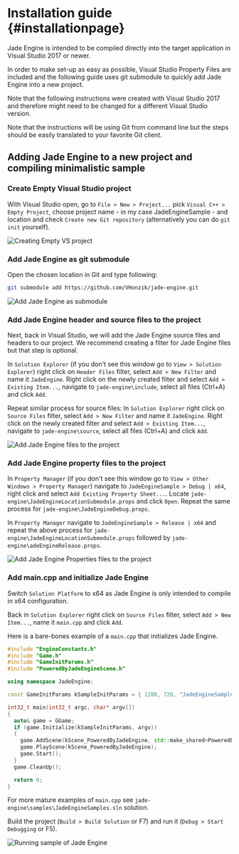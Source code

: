 # Installation guide {#installationpage}

Jade Engine is intended to be compiled directly into the target application in Visual Studio 2017 or newer.

In order to make set-up as easy as possible, Visual Studio Property Files are included and the following guide uses git submodule to quickly add Jade Engine into a new project.

Note that the following instructions were created with Visual Studio 2017 and therefore might need to be changed for a different Visual Studio version.

Note that the instructions will be using Git from command line but the steps should be easily translated to your favorite Git client.

## Adding Jade Engine to a new project and compiling minimalistic sample

### Create Empty Visual Studio project

With Visual Studio open, go to `File > New > Project...` pick `Visual C++ > Empty Project`, choose project name - in my case JadeEngineSample - and location and check `Create new Git repository` (alternatively you can do `git init` yourself).

![Creating Empty VS project](images/create_vs_project.png)

### Add Jade Engine as git submodule

Open the chosen location in Git and type following:

```Bash
git submodule add https://github.com/VHonzik/jade-engine.git
```

![Add Jade Engine as submodule](images/add_submodule.png)

### Add Jade Engine header and source files to the project

Next, back in Visual Studio, we will add the Jade Engine source files and headers to our project. We recommend creating a filter for Jade Engine files but that step is optional.

In `Solution Explorer` (if you don't see this window go to `View > Solution Explorer`) right click on `Header Files` filter, select `Add > New Filter` and name it `JadeEngine`. Right click on the newly created filter and select `Add > Existing Item...`, navigate to `jade-engine\include`, select all files (Ctrl+A) and click `Add`.

Repeat similar process for source files: In `Solution Explorer` right click on `Source Files` filter, select `Add > New Filter` and name it `JadeEngine`. Right click on the newly created filter and select `Add > Existing Item...`, navigate to `jade-engine\source`, select all files (Ctrl+A) and click `Add`.

![Add Jade Engine files to the project](images/add_files.png)

### Add Jade Engine property files to the project

In `Property Manager` (if you don't see this window go to `View > Other Windows > Property Manager`) navigate to `JadeEngineSample > Debug | x64`, right click and select `Add Existing Property Sheet...`. Locate `jade-engine\JadeEngineLocationSubmodule.props` and click `Open`. Repeat the same process for `jade-engine\JadeEngineDebug.props`.

In `Property Manager` navigate to `JadeEngineSample > Release | x64` and repeat the above process for `jade-engine\JadeEngineLocationSubmodule.props` followed by `jade-engine\adeEngineRelease.props`.

![Add Jade Engine Properties files to the project](images/properties_files.png)

### Add main.cpp and initialize Jade Engine

Switch `Solution Platform` to x64 as Jade Engine is only intended to compile in x64 configuration.

Back in `Solution Explorer` right click on `Source Files` filter, select `Add > New Item...`, name it `main.cpp` and click `Add`.

Here is a bare-bones example of a `main.cpp` that initializes Jade Engine.

```cpp
#include "EngineConstants.h"
#include "Game.h"
#include "GameInitParams.h"
#include "PoweredByJadeEngineScene.h"

using namespace JadeEngine;

const GameInitParams kSampleInitParams = { 1280, 720, "JadeEngineSample", "JadeEngineGame", {}, kDarkGreyColor, {}, {}, {}, {}, {}, {}, "Vaclav Honzik", 2019, 0, 1, ""};

int32_t main(int32_t argc, char* argv[])
{
  auto& game = GGame;
  if (game.Initialize(kSampleInitParams, argv))
  {
    game.AddScene(kScene_PoweredByJadeEngine, std::make_shared<PoweredByJadeEngineScene>());
    game.PlayScene(kScene_PoweredByJadeEngine);
    game.Start();
  }
  game.CleanUp();

  return 0;
}

```

For more mature examples of `main.cpp` see `jade-engine\samples\JadeEngineSamples.sln` solution.

Build the project (`Build > Build Solution` or F7) and run it (`Debug > Start Debugging` or F5).

![Running sample of Jade Engine](images/running_sample.png)
